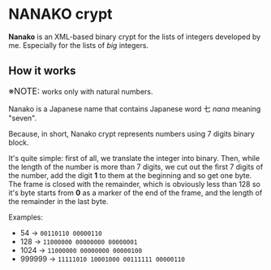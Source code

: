# NANAKO crypt

**Nanako** is an XML-based binary crypt for the lists of integers developed by me. Especially for the lists of *big* integers.

## How it works

<big>※NOTE:</big> works only with natural numbers.

Nanako is a Japanese name that contains Japanese word 七 *nana* meaning "seven".

Because, in short, Nanako crypt represents numbers using 7 digits binary block.

It's quite simple: first of all, we translate the integer into binary. Then, while the length of the number is more than 7 digits, we cut out the first 7 digits of the number, add the digit **1** to them at the beginning and so get one byte. The frame is closed with the remainder, which is obviously less than 128 so it's byte starts from **0** as a marker of the end of the frame, and the length of the remainder in the last byte.

Examples:

- 54     -> `00110110 00000110`
- 128    -> `11000000 00000000 00000001`
- 1024   -> `11000000 00000000 00000100`
- 999999 -> `11111010 10001000 00111111 00000110`